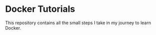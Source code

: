 # Docker Tutorials

This repository contains all the small steps I take in my journey to learn Docker.
